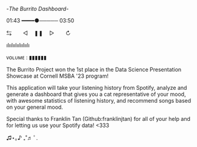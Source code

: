 -*The Burrito Dashboard*-

01:43 ━━━━●───── 03:50

⇆ㅤ ㅤ◁ㅤ ❚❚ ㅤ▷ ㅤㅤ↻﻿

ılıılıılıılıılıılı

ᴠᴏʟᴜᴍᴇ : ▮▮▮▮▮▮

The Burrito Project won the 1st place in the Data Science Presentation Showcase at Cornell MSBA '23 program!

This application will take your listening history from Spotify, analyze and generate a dashboard that gives you a cat representative of your mood, with awesome statistics of listening history, and recommend songs based on your general mood.

Special thanks to Franklin Tan (Github:franklinjtan) for all of your help and for letting us use your Spotify data! <333

♫⋆｡♪ ₊˚♬ ﾟ.

